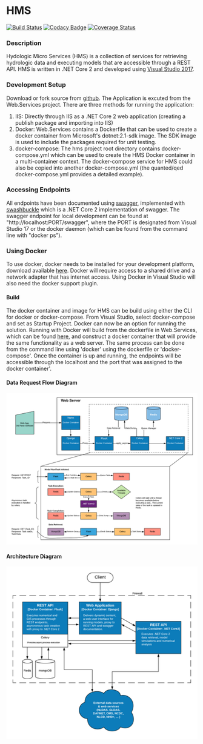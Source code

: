 # HMS

[![Build Status](https://travis-ci.com/quanted/hms.svg?branch=dev)](https://travis-ci.org/quanted/hms)    [![Codacy Badge](https://api.codacy.com/project/badge/Grade/41e76175cb5a42bab24562c342f396a2)](https://www.codacy.com/app/dbsmith88/hms?utm_source=github.com&amp;utm_medium=referral&amp;utm_content=quanted/hms&amp;utm_campaign=Badge_Grade)    [![Coverage Status](https://coveralls.io/repos/github/quanted/hms/badge.svg?branch=dev)](https://coveralls.io/github/quanted/hms?branch=dev)

### Description
Hydologic Micro Services (HMS) is a collection of services for retrieving hydrologic data and executing models that are accessible through a REST API. HMS is written in .NET Core 2 and developed using [Visual Studio 2017](https://www.visualstudio.com/downloads/). 

### Development Setup
Download or fork source from [github](https://github.com/quanted/hms.git). The Application is excuted from the Web.Services project. There are three methods for running the application:
   1. IIS: Directly through IIS as a .NET Core 2 web application (creating a publish package and importing into IIS)
   2. Docker: Web.Services contains a Dockerfile that can be used to create a docker container from Microsoft's dotnet:2.1-sdk image. The SDK image is used to include the packages required for unit testing.
   3. docker-compose: The hms project root directory contains docker-compose.yml which can be used to create the HMS Docker container in a multi-container context. The docker-compose service for HMS could also be copied into another docker-compose.yml (the quanted/qed docker-compose.yml provides a detailed example).

### Accessing Endpoints
All endpoints have been documented using [swagger](https://swagger.io/), implemented with [swashbuckle](https://github.com/domaindrivendev/Swashbuckle.AspNetCore) which is a .NET Core 2 implementation of swagger. The swagger endpoint for local development can be found at "http://localhost:PORT/swagger", where the PORT is designated from Visual Studio 17 or the docker daemon (which can be found from the command line with "docker ps").

### Using Docker
To use docker, docker needs to be installed for your development platform, download available [here](https://docs.docker.com/install/). Docker will require access to a shared drive and a network adapter that has internet access. Using Docker in Visual Studio will also need the docker support plugin.

#### Build
The docker container and image for HMS can be build using either the CLI for docker or docker-compose. From Visual Studio, select docker-compose and set as Startup Project. Docker can now be an option for running the solution. Running with Docker will build from the dockerfile in Web.Services, which can be found [here](https://github.com/quanted/hms/blob/dev/Web.Services/Dockerfile), and construct a docker container that will provide the same functionality as a web server. The same process can be done from the command line using 'docker' using the dockerfile or 'docker-compose'. Once the container is up and running, the endpoints will be accessible through the localhost and the port that was assigned to the docker container'.

#### Data Request Flow Diagram
![HMS Data Request Flow Diagram](https://github.com/quanted/hms/blob/dev/hms_stack%20_flow_diagram.png)

#### Architecture Diagram
![HMS Architecture Diagram](https://github.com/quanted/hms/blob/dev/hms_architecture_diagram_docker.png)
